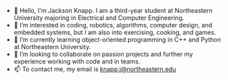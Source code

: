 - 👋 Hello, I'm Jackson Knapp. I am a third-year student at Northeastern University majoring in Electrical and Computer Engineering. 
- 👀 I’m interested in coding, robotics, algorithms, computer design, and embedded systems, but I am also into exercising, cooking, and games. 
- 🌱 I’m currently learning object-oriented programming in C++ and Python at Northeastern University.
- 💞️ I’m looking to collaborate on passion projects and further my experience working with code and in teams.
- 📫 To contact me, my email is knapp.j@northeastern.edu
